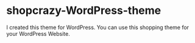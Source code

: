 # shopcrazy-WordPress-theme
I created this theme for WordPress. You can use this shopping theme for your WordPress Website.
